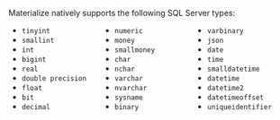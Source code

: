 Materialize natively supports the following SQL Server types:

<ul style="column-count: 3">
<li><code>tinyint</code></li>
<li><code>smallint</code></li>
<li><code>int</code></li>
<li><code>bigint</code></li>
<li><code>real</code></li>
<li><code>double precision</code></li>
<li><code>float</code></li>
<li><code>bit</code></li>
<li><code>decimal</code></li>
<li><code>numeric</code></li>
<li><code>money</code></li>
<li><code>smallmoney</code></li>
<li><code>char</code></li>
<li><code>nchar</code></li>
<li><code>varchar</code></li>
<li><code>nvarchar</code></li>
<li><code>sysname</code></li>
<li><code>binary</code></li>
<li><code>varbinary</code></li>
<li><code>json</code></li>
<li><code>date</code></li>
<li><code>time</code></li>
<li><code>smalldatetime</code></li>
<li><code>datetime</code></li>
<li><code>datetime2</code></li>
<li><code>datetimeoffset</code></li>
<li><code>uniqueidentifier</code></li>
</ul>
